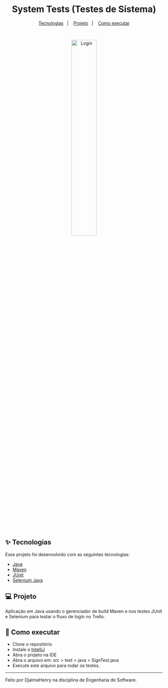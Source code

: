 <h1 align="center">System Tests (Testes de Sistema)</h1>

<p align="center">
  <a href="#-tecnologias">Tecnologias</a>&nbsp;&nbsp;&nbsp;|&nbsp;&nbsp;&nbsp;
  <a href="#-projeto">Projeto</a>&nbsp;&nbsp;&nbsp;|&nbsp;&nbsp;&nbsp;
  <a href="#-como-executar">Como executar</a>
</p>

<br>

<p align="center">
  <img alt="Login" src="https://user-images.githubusercontent.com/45500812/170884687-a556db6e-0029-42ce-8d4b-faccc436759b.png" width="40%">
</p>

## ✨ Tecnologias

Esse projeto foi desenvolvido com as seguintes tecnologias:

- [Java](https://reactjs.org)
- [Maven](https://mvnrepository.com/)
- [JUnit](https://junit.org/junit4/)
- [Selenium Java](https://www.selenium.dev/documentation/)

## 💻 Projeto

Aplicação em Java usando o gerenciador de build Maven e nos testes JUnit e Selenium para testar o fluxo de login no Trello.

## 🚀 Como executar

- Clone o repositório
- Instale o [IntelliJ](https://www.jetbrains.com/pt-br/idea/download/)
- Abra o projeto na IDE
- Abra o arquivo em: src > test > java > SignTest.java
- Execute este arquivo para rodar os testes.

---

Feito por DjalmaHenry na disciplina de Engenharia de Software.
